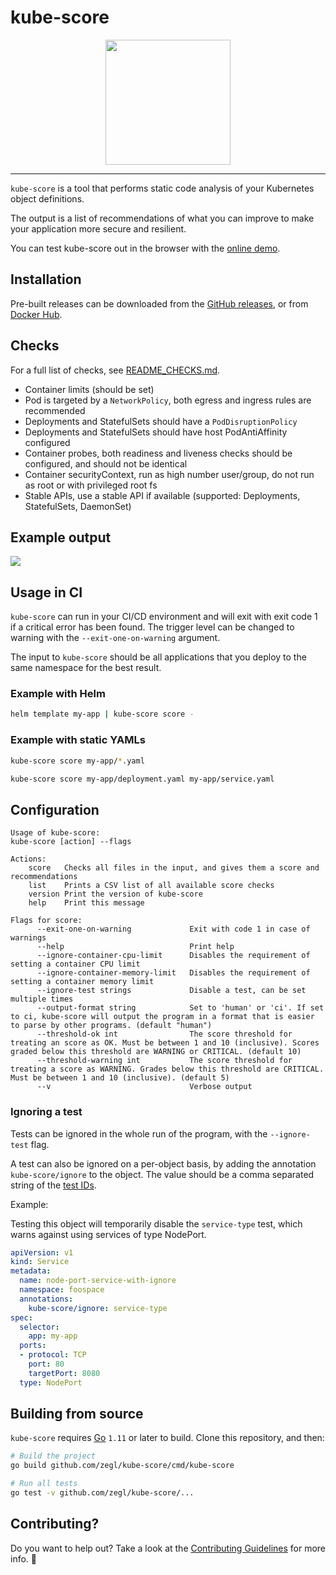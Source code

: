# kube-score

<p align="center"><img src="https://user-images.githubusercontent.com/47952/56085330-6c0a2480-5e41-11e9-89ba-0cfddd7714a8.png" height="200"></p>

---

`kube-score` is a tool that performs static code analysis of your Kubernetes object definitions.

The output is a list of recommendations of what you can improve to make your application more secure and resilient.

You can test kube-score out in the browser with the [online demo](https://kube-score.com).

## Installation

Pre-built releases can be downloaded from the [GitHub releases](https://github.com/zegl/kube-score/releases), or from [Docker Hub](https://hub.docker.com/r/zegl/kube-score/).

## Checks

For a full list of checks, see [README_CHECKS.md](README_CHECKS.md).

* Container limits (should be set)
* Pod is targeted by a `NetworkPolicy`, both egress and ingress rules are recommended
* Deployments and StatefulSets should have a `PodDisruptionPolicy`
* Deployments and StatefulSets should have host PodAntiAffinity configured
* Container probes, both readiness and liveness checks should be configured, and should not be identical
* Container securityContext, run as high number user/group, do not run as root or with privileged root fs
* Stable APIs, use a stable API if available (supported: Deployments, StatefulSets, DaemonSet)

## Example output

![](https://i.imgur.com/zETNJNS.png)

## Usage in CI

`kube-score` can run in your CI/CD environment and will exit with exit code 1 if a critical error has been found.
The trigger level can be changed to warning with the `--exit-one-on-warning` argument.

The input to `kube-score` should be all applications that you deploy to the same namespace for the best result.

### Example with Helm

```bash
helm template my-app | kube-score score -
```

### Example with static YAMLs

```bash
kube-score score my-app/*.yaml
```

```bash
kube-score score my-app/deployment.yaml my-app/service.yaml
```

## Configuration

```
Usage of kube-score:
kube-score [action] --flags

Actions:
	score	Checks all files in the input, and gives them a score and recommendations
	list	Prints a CSV list of all available score checks
	version	Print the version of kube-score
	help	Print this message

Flags for score:
      --exit-one-on-warning             Exit with code 1 in case of warnings
      --help                            Print help
      --ignore-container-cpu-limit      Disables the requirement of setting a container CPU limit
      --ignore-container-memory-limit   Disables the requirement of setting a container memory limit
      --ignore-test strings             Disable a test, can be set multiple times
      --output-format string            Set to 'human' or 'ci'. If set to ci, kube-score will output the program in a format that is easier to parse by other programs. (default "human")
      --threshold-ok int                The score threshold for treating an score as OK. Must be between 1 and 10 (inclusive). Scores graded below this threshold are WARNING or CRITICAL. (default 10)
      --threshold-warning int           The score threshold for treating a score as WARNING. Grades below this threshold are CRITICAL. Must be between 1 and 10 (inclusive). (default 5)
      --v                               Verbose output
```

### Ignoring a test

Tests can be ignored in the whole run of the program, with the `--ignore-test` flag.

A test can also be ignored on a per-object basis, by adding the annotation `kube-score/ignore` to the object.
The value should be a comma separated string of the [test IDs](README_CHECKS.md).

Example:

Testing this object will temporarily disable the `service-type` test, which warns against using services of type NodePort.

```yaml
apiVersion: v1
kind: Service
metadata:
  name: node-port-service-with-ignore
  namespace: foospace
  annotations:
    kube-score/ignore: service-type
spec:
  selector:
    app: my-app
  ports:
  - protocol: TCP
    port: 80
    targetPort: 8080
  type: NodePort
```

## Building from source

`kube-score` requires [Go](https://golang.org/) `1.11` or later to build. Clone this repository, and then:

```bash
# Build the project
go build github.com/zegl/kube-score/cmd/kube-score

# Run all tests
go test -v github.com/zegl/kube-score/...
```

## Contributing?

Do you want to help out? Take a look at the [Contributing Guidelines](./.github/CONTRIBUTING.md) for more info. 🤩
